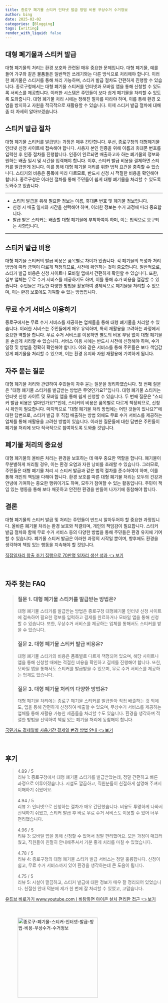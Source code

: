 ```yaml
---
title: 종로구 폐기물 스티커 인터넷 발급 방법 비용 무상수거 수거정보
author: bing
date: 2025-02-02
categories: [Blogging]
tags: [writing]
render_with_liquid: false
---
```



<h2 id='대형 폐기물과 스티커 발급'>대형 폐기물과 스티커 발급</h2>

<p>대형 폐기물의 처리는 환경 보호와 관련된 매우 중요한 문제입니다. 대형 폐기물, 예를 들어 가구와 같은 물품들은 일반적인 쓰레기와는 다른 방식으로 처리해야 합니다. 이러한 폐기물은 스티커를 통해 처리 가능하며, 스티커 발급 절차도 간편하게 진행할 수 있습니다. 종로구청에서는 대형 폐기물 스티커를 인터넷과 모바일 앱을 통해 신청할 수 있도록 서비스를 제공합니다. 이러한 시스템은 주민들이 보다 쉽게 폐기물을 처리할 수 있도록 도와줍니다. 대형 폐기물 처리 시에는 정해진 절차를 따라야 하며, 이를 통해 환경 오염을 방지하고 자원을 적극적으로 재활용할 수 있습니다. 이제 스티커 발급 절차에 대해 좀 더 자세히 알아보겠습니다.</p>

<h2 id='스티커 발급 절차'>스티커 발급 절차</h2>

<p>대형 폐기물 스티커를 발급받는 과정은 매우 간단합니다. 우선, 종로구청의 대형폐기물 인터넷 신청 사이트에 접속해야 합니다. 사용자 본인 인증을 위해 이름과 휴대폰 번호를 입력한 후 인증 절차를 진행합니다. 인증이 완료되면 배출하고자 하는 폐기물의 정보와 원하는 배출 일시 및 시간을 입력해야 합니다. 이후, 스티커 발급 비용을 결제하면 스티커를 발급받게 됩니다. 이를 통해 대형 폐기물 처리를 위한 법적 요건을 충족할 수 있습니다. 스티커의 비용은 품목에 따라 다르므로, 반드시 신청 시 적절한 비용을 확인해야 합니다. 종로구청은 이러한 절차를 통해 주민들이 쉽게 대형 폐기물을 처리할 수 있도록 도와주고 있습니다.</p>

<hr />

<ul>
    <li>스티커 발급을 위해 필요한 정보는 이름, 휴대폰 번호 및 폐기물 정보입니다.</li>
    <li>신청 시 배출 일시와 시간을 선택해야 하며, 이러한 정보는 수거 과정에 따라 중요합니다.</li>
    <li>발급 받은 스티커는 배출할 대형 폐기물에 부착하여야 하며, 이는 법적으로 요구되는 사항입니다.</li>
</ul>

<hr />

<h2 id='스티커 발급 비용'>스티커 발급 비용</h2>

<p>대형 폐기물 스티커의 발급 비용은 품목별로 차이가 있습니다. 각 폐기물의 특성과 처리 방법에 따라 금액이 다르게 책정되므로, 사전에 확인하는 것이 중요합니다. 일반적으로, 스티커 발급 비용은 신청 사이트나 모바일 앱에서 간편하게 확인할 수 있습니다. 또한, 일부 업체는 무료 수거 서비스를 제공하기도 하며, 이를 통해 추가 비용을 절감할 수 있습니다. 주민들은 가능한 다양한 방법을 활용하여 경제적으로 폐기물을 처리할 수 있으며, 이는 환경 보호에도 기여할 수 있는 방법입니다.</p>

<h2 id='무료 수거 서비스 이용하기'>무료 수거 서비스 이용하기</h2>

<p>종로구에서는 무료 수거 서비스를 제공하는 업체들을 통해 대형 폐기물을 처리할 수 있습니다. 이러한 서비스는 주민들에게 매우 유익하며, 특히 재활용을 고려하는 과정에서 중요한 역할을 합니다. 무료 수거 서비스를 이용하면 별도의 비용 부담 없이 대형 폐기물을 손쉽게 처리할 수 있습니다. 서비스 이용 시에는 반드시 사전에 신청해야 하며, 수거 일정 및 방법을 정확히 확인해야 합니다. 이와 같은 서비스를 통해 주민들은 보다 책임감 있게 폐기물을 처리할 수 있으며, 이는 환경 유지와 자원 재활용에 기여하게 됩니다.</p>

<h2 id='자주 묻는 질문'>자주 묻는 질문</h2>

<p>대형 폐기물 처리와 관련하여 주민들이 자주 묻는 질문을 정리하였습니다. 첫 번째 질문은 "대형 폐기물 스티커를 발급받는 방법은 무엇인가요?"입니다. 대형 폐기물 스티커는 인터넷 신청 사이트 및 모바일 앱을 통해 쉽게 신청할 수 있습니다. 두 번째 질문은 "스티커 발급 비용은 얼마인가요?"인데, 스티커의 비용은 품목별로 다르게 책정되므로, 신청 시 확인이 필요합니다. 마지막으로 "대형 폐기물 처리 방법에는 어떤 것들이 있나요?"에 대한 답변으로, 스티커 발급 후 직접 배출하는 방법 외에도 무료 수거 서비스를 제공하는 업체를 통해 재활용을 고려한 방법이 있습니다. 이러한 질문들에 대한 답변은 주민들이 폐기물 처리에 보다 적극적으로 참여하도록 도와줄 것입니다.</p>

<h2 id='폐기물 처리의 중요성'>폐기물 처리의 중요성</h2>

<p>대형 폐기물의 올바른 처리는 환경을 보호하는 데 매우 중요한 역할을 합니다. 폐기물이 무분별하게 처리될 경우, 이는 환경 오염과 자원 낭비를 초래할 수 있습니다. 그러므로, 주민들은 대형 폐기물 처리 시 스티커 발급과 같은 법적 절차를 준수하여야 하며, 이를 통해 개인의 책임을 다해야 합니다. 환경 보호를 따른 대형 폐기물 처리는 모두의 건강과 안녕에 기여하는 중요한 행위이기도 하며, 모두가 참여할 수 있는 활동입니다. 주민이 책임 있는 행동을 통해 보다 깨끗하고 안전한 환경을 만들어 나가기에 동참해야 합니다.</p>

<h2 id='결론'>결론</h2>

<p>대형 폐기물의 스티커 발급 및 처리는 주민들이 반드시 알아두어야 할 중요한 과정입니다. 올바른 폐기물 처리는 환경 보호와 직결되며, 개인의 책임감이 필요합니다. 스티커 발급 절차와 함께 무료 수거 서비스 등의 다양한 방법을 통해 주민들은 환경 유지에 기여할 수 있습니다. 폐기물 스티커 발급은 이러한 과정의 시작일 뿐이며, 향후에도 환경을 생각하며 책임 있는 행동을 지속해야 할 것입니다.</p>


<p><a class="click-button" title="직접일자리 창출 조기 집행으로 70만명 일자리 생산 성과" href="https://aptwhite.github.io/posts/%EC%A7%81%EC%A0%91%EC%9D%BC%EC%9E%90%EB%A6%AC-%EC%B0%BD%EC%B6%9C-%EC%A1%B0%EA%B8%B0-%EC%A7%91%ED%96%89%EC%9C%BC%EB%A1%9C-70%EB%A7%8C%EB%AA%85-%EC%9D%BC%EC%9E%90%EB%A6%AC-%EC%83%9D%EC%82%B0-%EC%84%B1%EA%B3%BC/" rel="dofollow">직접일자리 창출 조기 집행으로 70만명 일자리 생산 성과 👈 보기</a></p><br>
<h2 id='자주_찾는_FAQ'>자주 찾는 FAQ</h2>
<div itemscope="" itemtype="https://schema.org/FAQPage"> 
<blockquote> 
<div itemscope="" itemprop="mainEntity" itemtype="https://schema.org/Question"> 
<h3 itemprop="name">질문 1. 대형 폐기물 스티커를 발급받는 방법은?</h3> 
<div itemscope="" itemprop="acceptedAnswer" itemtype="https://schema.org/Answer"> 
<span itemprop="text"> 
<p>대형 폐기물 스티커를 발급받는 방법은 종로구청 대형폐기물 인터넷 신청 사이트에 접속하여 필요한 정보를 입력하고 결제를 완료하거나 모바일 앱을 통해 신청할 수 있습니다. 또한, 무상수거 서비스를 제공하는 업체를 통해서도 스티커를 받을 수 있습니다.</p> 
</span> 
</div> 
</div> 

<div itemscope="" itemprop="mainEntity" itemtype="https://schema.org/Question"> 
<h3 itemprop="name">질문 2. 대형 폐기물 스티커 발급 비용은?</h3> 
<div itemscope="" itemprop="acceptedAnswer" itemtype="https://schema.org/Answer"> 
<span itemprop="text"> 
<p>대형 폐기물 스티커의 비용은 품목별로 다르게 책정되어 있으며, 해당 사이트나 앱을 통해 신청할 때에는 적절한 비용을 확인하고 결제를 진행해야 합니다. 또한, 모바일 앱을 통해서도 스티커를 발급받을 수 있으며, 무료 수거 서비스를 제공하는 업체도 있습니다.</p> 
</span> 
</div> 
</div> 

<div itemscope="" itemprop="mainEntity" itemtype="https://schema.org/Question"> 
<h3 itemprop="name">질문 3. 대형 폐기물 처리의 다양한 방법은?</h3> 
<div itemscope="" itemprop="acceptedAnswer" itemtype="https://schema.org/Answer"> 
<span itemprop="text"> 
<p>대형 폐기물 처리에는 종로구 폐기물 스티커를 발급받아 직접 배출하는 것 외에도, 앱을 통해 간편하게 신청하여 배출할 수 있으며, 무상수거 서비스를 제공하는 업체를 통해 재활용 가능한 제품들을 처리할 수도 있습니다. 환경을 생각하며 적절한 방법을 선택하여 책임 있는 폐기물 처리에 동참해야 합니다.</p> 
</span> 
</div> 
</div> 
</blockquote> 
</div>
<p><a class="click-button" title="국민카드 결제일별 사용기간 결제일 변경 방법 안내" href="https://aptwhite.github.io/posts/%EA%B5%AD%EB%AF%BC%EC%B9%B4%EB%93%9C-%EA%B2%B0%EC%A0%9C%EC%9D%BC%EB%B3%84-%EC%82%AC%EC%9A%A9%EA%B8%B0%EA%B0%84-%EA%B2%B0%EC%A0%9C%EC%9D%BC-%EB%B3%80%EA%B2%BD-%EB%B0%A9%EB%B2%95-%EC%95%88%EB%82%B4/" rel="dofollow">국민카드 결제일별 사용기간 결제일 변경 방법 안내 👈 보기</a></p><br>
<h2 id='후기'>후기</h2>
<div itemscope itemtype="https://schema.org/Product">
  <blockquote>
  <div itemprop="review" itemscope itemtype="https://schema.org/Review">
      <div itemprop="reviewRating" itemscope itemtype="https://schema.org/Rating"> <span itemprop="ratingValue">4.89</span> / <span itemprop="bestRating">5</span> </div>
      <span itemprop="reviewBody">리뷰 1: 종로구청에서 대형 폐기물 스티커를 발급받았는데, 정말 간편하고 빠른 과정으로 이루어졌습니다. 시설도 깔끔하고, 직원분들이 친절하게 설명해 주셔서 이해하기 쉬웠어요.</span>
  </div>
  <br>
  <div itemprop="review" itemscope itemtype="https://schema.org/Review">
      <div itemprop="reviewRating" itemscope itemtype="https://schema.org/Rating"> <span itemprop="ratingValue">4.94</span> / <span itemprop="bestRating">5</span> </div>
      <span itemprop="reviewBody">리뷰 2: 인터넷으로 신청하는 절차가 매우 간단했습니다. 비용도 투명하게 나와서 선택하기 쉬웠고, 스티커 발급 후 바로 무료 수거 서비스도 이용할 수 있어 너무 편리했습니다.</span>
  </div>
  <br>
  <div itemprop="review" itemscope itemtype="https://schema.org/Review">
      <div itemprop="reviewRating" itemscope itemtype="https://schema.org/Rating"> <span itemprop="ratingValue">4.96</span> / <span itemprop="bestRating">5</span> </div>
      <span itemprop="reviewBody">리뷰 3: 모바일 앱을 통해 신청할 수 있어서 정말 편리했어요. 모든 과정이 매끄러웠고, 직원들이 친절히 안내해주셔서 기분 좋게 처리를 마칠 수 있었습니다.</span>
  </div>
  <br>
  <div itemprop="review" itemscope itemtype="https://schema.org/Review">
      <div itemprop="reviewRating" itemscope itemtype="https://schema.org/Rating"> <span itemprop="ratingValue">4.78</span> / <span itemprop="bestRating">5</span> </div>
      <span itemprop="reviewBody">리뷰 4: 종로구청의 대형 폐기물 스티커 발급 서비스는 정말 훌륭합니다. 신청이 쉽고, 무료 수거 서비스까지 있어 환경을 생각하는데 큰 도움이 됩니다.</span>
  </div>
  <br>
  <div itemprop="review" itemscope itemtype="https://schema.org/Review">
      <div itemprop="reviewRating" itemscope itemtype="https://schema.org/Rating"> <span itemprop="ratingValue">4.75</span> / <span itemprop="bestRating">5</span> </div>
      <span itemprop="reviewBody">리뷰 5: 시설이 깔끔하고, 스티커 발급에 대한 정보가 매우 잘 정리되어 있었습니다. 친절한 안내 덕분에 제가 한 번에 잘 처리할 수 있었고, 고맙습니다.</span>
  </div>
  </blockquote>
</div>
<p><a class="click-button" title="유튜브 바로가기 www.youtube.comㅣ바탕화면 아이콘 설치 편리한 접근" href="https://aptwhite.github.io/posts/%EC%9C%A0%ED%8A%9C%EB%B8%8C-%EB%B0%94%EB%A1%9C%EA%B0%80%EA%B8%B0-www.youtube.com%E3%85%A3%EB%B0%94%ED%83%95%ED%99%94%EB%A9%B4-%EC%95%84%EC%9D%B4%EC%BD%98-%EC%84%A4%EC%B9%98-%ED%8E%B8%EB%A6%AC%ED%95%9C-%EC%A0%91%EA%B7%BC/" rel="dofollow">유튜브 바로가기 www.youtube.comㅣ바탕화면 아이콘 설치 편리한 접근 👈 보기</a></p><br>
<figure class="image"><img src="https://aptwhite.github.io/assets/img/thumbnail/종로구-폐기물-스티커-인터넷-발급-방법-비용-무상수거-수거정보.webp" alt="종로구-폐기물-스티커-인터넷-발급-방법-비용-무상수거-수거정보" width="256" height="256"></figure>